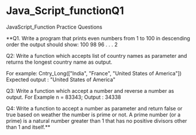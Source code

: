 # Java_Script_functionQ1

 JavaScript_Function Practice Questions


**Q1. Write a program that prints even numbers from 1 to 100 in descending order the output should show: 
100 98 96 . . . 2 


Q2:
Write a function which accepts list of country names as parameter and returns the longest country name as output.

For example:
Cntry_Long(["India", "France", "United States of America"])
Expected output : "United States of America"



Q3: Write a function which accept a number and reverse a number as output. 
For Example n = 83343;
Output : 34338

Q4: Write a function to accept a number as parameter and return false or true based on weather the number is prime or not.
A prime number (or a prime) is a natural number greater than 1 that has no positive divisors other than 1 and itself.**
